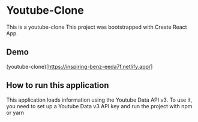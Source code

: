 # Youtube-Clone
This is a youtube-clone
This project was bootstrapped with Create React App.

## Demo
(youtube-clone)[https://inspiring-benz-eeda7f.netlify.app/]

## How to run this application

This application loads information using the Youtube Data API v3.
To use it, you need to set up a Youtube Data v3 API key and run the project with npm or yarn
